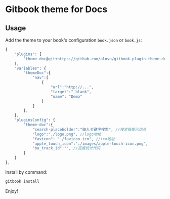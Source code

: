 # Gitbook theme for Docs

## Usage

Add the theme to your book's configuration `book.json` or `book.js`:

```js
{
    "plugins": [
        "theme-doc@git+https://github.com/alovn/gitbook-plugin-theme-doc.git"
    ],
    "variables": {
        "themeDoc":{
            "nav":[
                {
                    "url":"http://...",
                    "target":"_blank",
                    "name": "Demo"
                }
            ]
        },
    },
    "pluginsConfig": {
        "theme-doc":{
            "search-placeholder":"输入关键字搜索", //搜索框提示信息
            "logo":"./logo.png", //logo地址
            "favicon": "./favicon.ico", //ico地址
            "apple_touch_icon":"./images/apple-touch-icon.png",
            "ba_track_id":"", //百度统计代码
        }
    }
},
```

Install by command:

``` bash
gitbook install
```

Enjoy!
